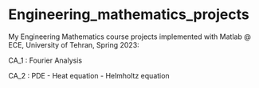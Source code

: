 # Engineering_mathematics_projects


My Engineering Mathematics course projects implemented with Matlab @ ECE, University of Tehran, Spring 2023:

CA_1 : Fourier Analysis

CA_2 : PDE - Heat equation - Helmholtz equation 
